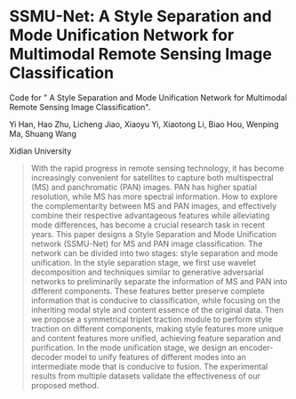 # SSMU-Net: A Style Separation and Mode Unification Network for Multimodal Remote Sensing Image Classification
Code for " A Style Separation and Mode Unification Network for Multimodal Remote Sensing Image Classification".

Yi Han, Hao Zhu, Licheng Jiao, Xiaoyu Yi, Xiaotong Li, Biao Hou, Wenping Ma, Shuang Wang

Xidian University

>With the rapid progress in remote sensing technology, it has become increasingly convenient for satellites to capture both multispectral (MS) and panchromatic (PAN) images. PAN has higher spatial resolution, while MS has more spectral information. How to explore the complementarity between MS and PAN images, and effectively combine their respective advantageous features while alleviating mode differences, has become a crucial research task in recent years. This paper designs a Style Separation and Mode Unification network (SSMU-Net) for MS and PAN image classification. The network can be divided into two stages: style separation and mode unification. In the style separation stage, we first use wavelet decomposition and techniques similar to generative adversarial networks to preliminarily separate the information of MS and PAN into different components. These features better preserve complete information that is conducive to classification, while focusing on the inheriting modal style and content essence of the original data. Then we propose a symmetrical triplet traction module to perform style traction on different components, making style features more unique and content features more unified, achieving feature separation and purification. In the mode unification stage, we design an encoder-decoder model to unify features of different modes into an intermediate mode that is conducive to fusion. The experimental results from multiple datasets validate the effectiveness of our proposed method.

